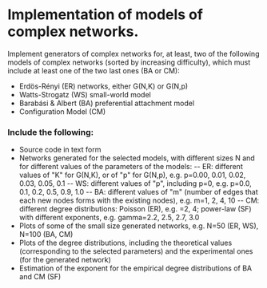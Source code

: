 # Implementation of models of complex networks.

Implement generators of complex networks for, at least, two of the following models of complex networks (sorted by increasing difficulty), which must include at least one of the two last ones (BA or CM):
- Erdös-Rényi (ER) networks, either G(N,K) or G(N,p)
- Watts-Strogatz (WS) small-world model
- Barabási & Albert (BA) preferential attachment model
- Configuration Model (CM)
    
### Include the following:

- Source code in text form
- Networks generated for the selected models, with different sizes N and for different values of the parameters of the models:
-- ER: different values of "K" for G(N,K), or of "p" for G(N,p), e.g. p=0.00, 0.01, 0.02, 0.03, 0.05, 0.1
-- WS: different values of "p", including p=0, e.g. p=0.0, 0.1, 0.2, 0.5, 0.9, 1.0
-- BA: different values of "m" (number of edges that each new nodes forms with the existing nodes), e.g. m=1, 2, 4, 10
-- CM: different degree distributions: Poisson (ER), e.g. =2, 4; power-law (SF) with different exponents, e.g. gamma=2.2, 2.5, 2.7, 3.0
- Plots of some of the small size generated networks, e.g. N=50 (ER, WS), N=100 (BA, CM)
- Plots of the degree distributions, including the theoretical values (corresponding to the selected parameters) and the experimental ones (for the generated network)
- Estimation of the exponent for the empirical degree distributions of BA and CM (SF)

